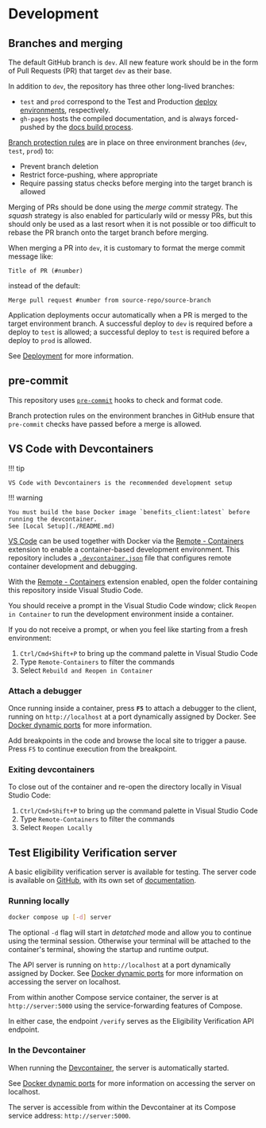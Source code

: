 # Development

## Branches and merging

The default GitHub branch is `dev`. All new feature work should be in the form of Pull Requests (PR) that target `dev` as their
base.

In addition to `dev`, the repository has three other long-lived branches:

* `test` and `prod` correspond to the Test and Production [deploy environments](../deployment/README.md), respectively.
* `gh-pages` hosts the compiled documentation, and is always forced-pushed by the
[docs build process](./documentation.md#deploying).

[Branch protection rules][gh-branch-protection] are in place on three environment branches (`dev`, `test`, `prod`) to:

* Prevent branch deletion
* Restrict force-pushing, where appropriate
* Require passing status checks before merging into the target branch is allowed

Merging of PRs should be done using the *merge commit* strategy. The *squash* strategy is also enabled for particularly wild or
messy PRs, but this should only be used as a last resort when it is not possible or too difficult to rebase the PR branch onto
the target branch before merging.

When merging a PR into `dev`, it is customary to format the merge commit message like:

```console
Title of PR (#number)
```

instead of the default:

```console
Merge pull request #number from source-repo/source-branch
```

Application deployments occur automatically when a PR is merged to the target environment branch. A successful deploy to
`dev` is required before a deploy to `test` is allowed; a successful deploy to `test` is required before a deploy to `prod` is
allowed.

See [Deployment](../deployment/README.md) for more information.

## pre-commit

This repository uses [`pre-commit`][pre-commit] hooks to check and format code.

Branch protection rules on the environment branches in GitHub ensure that `pre-commit` checks have passed before a merge is
allowed.

## VS Code with Devcontainers

!!! tip

    VS Code with Devcontainers is the recommended development setup

!!! warning

    You must build the base Docker image `benefits_client:latest` before running the devcontainer.
    See [Local Setup](./README.md)

[VS Code][vscode] can be used together with Docker via the [Remote - Containers][vscode-containers] extension to enable a
container-based development environment. This repository includes a [`.devcontainer.json`][config-file] file that configures
remote container development and debugging.

With the [Remote - Containers][vscode-containers] extension enabled, open the folder containing this repository inside Visual
Studio Code.

You should receive a prompt in the Visual Studio Code window; click `Reopen in Container` to run the development environment
inside a container.

If you do not receive a prompt, or when you feel like starting from a fresh environment:

1. `Ctrl/Cmd+Shift+P` to bring up the command palette in Visual Studio Code
1. Type `Remote-Containers` to filter the commands
1. Select `Rebuild and Reopen in Container`

### Attach a debugger

Once running inside a container, press **`F5`** to attach a debugger to the client, running on `http://localhost` at a port
dynamically assigned by Docker. See [Docker dynamic ports](./docker-dynamic-ports.md) for more information.

Add breakpoints in the code and browse the local site to trigger a pause. Press `F5` to continue execution from the breakpoint.

### Exiting devcontainers

To close out of the container and re-open the directory locally in Visual Studio Code:

1. `Ctrl/Cmd+Shift+P` to bring up the command palette in Visual Studio Code
1. Type `Remote-Containers` to filter the commands
1. Select `Reopen Locally`

## Test Eligibility Verification server

A basic eligibility verification server is available for testing. The server code is available on [GitHub](https://github.com/cal-itp/eligibility-server/), with its own set of [documentation](https://docs.calitp.org/eligibility-server/).

### Running locally

```bash
docker compose up [-d] server
```

The optional `-d` flag will start in _detatched_ mode and allow you to continue using the terminal session. Otherwise your
terminal will be attached to the container's terminal, showing the startup and runtime output.

The API server is running on `http://localhost` at a port dynamically assigned by Docker. See
[Docker dynamic ports](./docker-dynamic-ports.md) for more information on accessing the server on localhost.

From within another Compose service container, the server is at `http://server:5000` using the service-forwarding features of
Compose.

In either case, the endpoint `/verify` serves as the Eligibility Verification API endpoint.

### In the Devcontainer

When running the [Devcontainer](#vs-code-with-devcontainers), the server is automatically started.

See [Docker dynamic ports](./docker-dynamic-ports.md) for more information on accessing the server on localhost.

The server is accessible from within the Devcontainer at its Compose service address: `http://server:5000`.


[config-file]: https://github.com/cal-itp/benefits/blob/dev/.devcontainer.json
[gh-branch-protection]: https://docs.github.com/en/github/administering-a-repository/defining-the-mergeability-of-pull-requests/about-protected-branches
[pre-commit]: https://pre-commit.com/
[vscode]: https://code.visualstudio.com/
[vscode-containers]: https://code.visualstudio.com/docs/remote/containers
